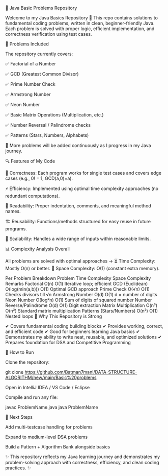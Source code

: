 📘 Java Basic Problems Repository

Welcome to my Java Basics Repository 🚀
This repo contains solutions to fundamental coding problems, written in clean, beginner-friendly Java.
Each problem is solved with proper logic, efficient implementation, and correctness verification using test cases.

📝 Problems Included

The repository currently covers:

✅ Factorial of a Number

✅ GCD (Greatest Common Divisor)

✅ Prime Number Check

✅ Armstrong Number

✅ Neon Number

✅ Basic Matrix Operations (Multiplication, etc.)

✅ Number Reversal / Palindrome checks

✅ Patterns (Stars, Numbers, Alphabets)

🔹 More problems will be added continuously as I progress in my Java journey.

🔍 Features of My Code

📌 Correctness: Each program works for single test cases and covers edge cases (e.g., 0! = 1, GCD(a,0)=a).

⚡ Efficiency: Implemented using optimal time complexity approaches (no redundant computations).

🧹 Readability: Proper indentation, comments, and meaningful method names.

🏗 Reusability: Functions/methods structured for easy reuse in future programs.

🔎 Scalability: Handles a wide range of inputs within reasonable limits.

📊 Complexity Analysis
Overall

All problems are solved with optimal approaches →
⏳ Time Complexity: Mostly O(n) or better.
💾 Space Complexity: O(1) (constant extra memory).

Per Problem Breakdown
Problem	Time Complexity	Space Complexity	Remarks
Factorial	O(n)	O(1)	Iterative loop; efficient
GCD (Euclidean)	O(log(min(a,b)))	O(1)	Optimal GCD approach
Prime Check	O(√n)	O(1)	Checks divisors till √n
Armstrong Number	O(d)	O(1)	d = number of digits
Neon Number	O(log²n)	O(1)	Sum of digits of squared number
Number Reverse/Palindrome	O(d)	O(1)	Digit extraction
Matrix Multiplication	O(n³)	O(n²)	Standard matrix multiplication
Patterns (Stars/Numbers)	O(n²)	O(1)	Nested loops
🎯 Why This Repository is Strong

✔ Covers fundamental coding building blocks
✔ Provides working, correct, and efficient code
✔ Good for beginners learning Java basics
✔ Demonstrates my ability to write neat, reusable, and optimized solutions
✔ Prepares foundation for DSA and Competitive Programming

🚀 How to Run

Clone the repository:

git clone https://github.com/Batman7mani/DATA-STRUCTURE-ALGORITHM/new/main/Basic%20problems


Open in IntelliJ IDEA / VS Code / Eclipse

Compile and run any file:

javac ProblemName.java
java ProblemName

📌 Next Steps

Add multi-testcase handling for problems

Expand to medium-level DSA problems

Build a Pattern + Algorithm Bank alongside basics

✨ This repository reflects my Java learning journey and demonstrates my problem-solving approach with correctness, efficiency, and clean coding practices. ✨
